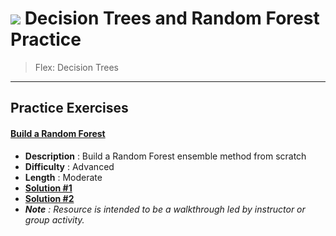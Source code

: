# ![](https://ga-dash.s3.amazonaws.com/production/assets/logo-9f88ae6c9c3871690e33280fcf557f33.png) Decision Trees and Random Forest Practice

> Flex: Decision Trees

---

## Practice Exercises


#### [Build a Random Forest](./build_a_random_forest-codealong.ipynb)
  - **Description** : Build a Random Forest ensemble method from scratch
  - **Difficulty** : Advanced
  - **Length** : Moderate
  - **[Solution #1](./solution-code/build_a_random_forest-codealong-solutions.ipynb)**
  - **[Solution #2](./solution-code/ensembles_random_forest_practice.ipynb)**
  - _**Note** : Resource is intended to be a walkthrough led by instructor or group activity._
